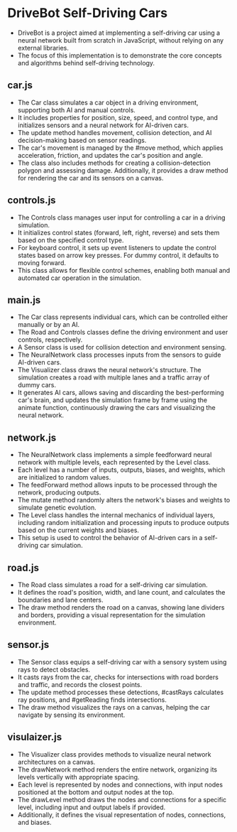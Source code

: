 # DriveBot Self-Driving Cars

- DriveBot is a project aimed at implementing a self-driving car using a neural network built from scratch in JavaScript, without relying on any external libraries.
- The focus of this implementation is to demonstrate the core concepts and algorithms behind self-driving technology.

## car.js
- The Car class simulates a car object in a driving environment, supporting both AI and manual controls.
- It includes properties for position, size, speed, and control type, and initializes sensors and a neural network for AI-driven cars.
- The update method handles movement, collision detection, and AI decision-making based on sensor readings.
- The car's movement is managed by the #move method, which applies acceleration, friction, and updates the car's position and angle.
- The class also includes methods for creating a collision-detection polygon and assessing damage. Additionally, it provides a draw method for rendering the car and its sensors on a canvas.

## controls.js
- The Controls class manages user input for controlling a car in a driving simulation.
- It initializes control states (forward, left, right, reverse) and sets them based on the specified control type.
- For keyboard control, it sets up event listeners to update the control states based on arrow key presses. For dummy control, it defaults to moving forward.
- This class allows for flexible control schemes, enabling both manual and automated car operation in the simulation.

## main.js
- The Car class represents individual cars, which can be controlled either manually or by an AI.
- The Road and Controls classes define the driving environment and user controls, respectively.
- A Sensor class is used for collision detection and environment sensing.
- The NeuralNetwork class processes inputs from the sensors to guide AI-driven cars.
- The Visualizer class draws the neural network's structure. The simulation creates a road with multiple lanes and a traffic array of dummy cars.
- It generates AI cars, allows saving and discarding the best-performing car's brain, and updates the simulation frame by frame using the animate function, continuously drawing the cars and visualizing the neural network.

## network.js
- The NeuralNetwork class implements a simple feedforward neural network with multiple levels, each represented by the Level class.
- Each level has a number of inputs, outputs, biases, and weights, which are initialized to random values.
- The feedForward method allows inputs to be processed through the network, producing outputs.
- The mutate method randomly alters the network's biases and weights to simulate genetic evolution.
- The Level class handles the internal mechanics of individual layers, including random initialization and processing inputs to produce outputs based on the current weights and biases.
- This setup is used to control the behavior of AI-driven cars in a self-driving car simulation.

## road.js
- The Road class simulates a road for a self-driving car simulation.
- It defines the road's position, width, and lane count, and calculates the boundaries and lane centers.
- The draw method renders the road on a canvas, showing lane dividers and borders, providing a visual representation for the simulation environment.

## sensor.js
- The Sensor class equips a self-driving car with a sensory system using rays to detect obstacles.
- It casts rays from the car, checks for intersections with road borders and traffic, and records the closest points.
- The update method processes these detections, #castRays calculates ray positions, and #getReading finds intersections.
- The draw method visualizes the rays on a canvas, helping the car navigate by sensing its environment.

## visulaizer.js
- The Visualizer class provides methods to visualize neural network architectures on a canvas.
- The drawNetwork method renders the entire network, organizing its levels vertically with appropriate spacing.
- Each level is represented by nodes and connections, with input nodes positioned at the bottom and output nodes at the top.
- The drawLevel method draws the nodes and connections for a specific level, including input and output labels if provided.
- Additionally, it defines the visual representation of nodes, connections, and biases.
